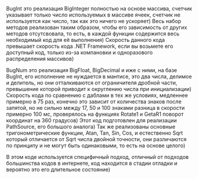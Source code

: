 BugInt это реализация BigInteger полностью на основе массива, счетчик указывает только число используемых в массиве ячеек, счетчик не используется как число, так как это ничего не ускоряет) Весь набор методов реализован таким образом, чтобы его зависимость от других методов отсутсвовала, то есть, в каждой функции содержится весь необходимый код для её выполнения) Скорость данного кода превышает скорость кода .NET Framework, если вы возьмете его доступный код, только из-за компановки и одноразового распределения массивов)

BugNum это реализация BigFloat, BigDecimal и иже с ними, на базе BugInt, его исполнение не нуждается в мантисе, это два числа, делимое и делитель, но они отталкиваются от ограничителя дробной части, превышение которой приводит к округлению числа при инициализации) Скорость кода по сравнению с даблами в тех же условиях, медленнее примерно в 75 раз, конечно это зависит от количества знаков после запятой, но не сильно между 17, 50 и 100 знаками разница в скорости примерно 100 мс, проверялось на функциях Rotate1 и GetaR1 поворот координат на 360 градусов) Этот код подготовлен для реализации PathSource, его большого аналога) Так же реализованы основные тригонометрические функции, Atan, Tan, Sin, Cos, и естественно Sqrt который отличается от Sqrt числа двойной точности, они различаются по принципу и не могут быть одинаковыми, то есть на основе целого)

В этом коде используется специфичный подход, отличный от подходов большинства кодов в интернете, код находится в стадии отладки и вероятно это его длительное состояние)
